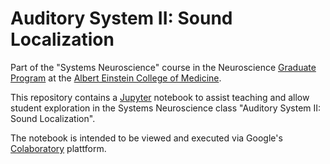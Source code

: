 
# Auditory System II: Sound Localization

Part of the "Systems Neuroscience" course in the Neuroscience
[Graduate Program][gradpro] at the [Albert Einstein College of Medicine][aecom].

[gradpro]: https://www.einstein.yu.edu/departments/neuroscience/graduate-program/
[aecom]: https://www.einstein.yu.edu/

This repository contains a [Jupyter][] notebook to assist
teaching and allow student exploration in the Systems Neuroscience class
"Auditory System II: Sound Localization".

[Jupyter]: https://jupyter.org/

The notebook is intended to be viewed and executed via Google's [Colaboratory][]
plattform.

[Colaboratory]: https://colab.research.google.com/

